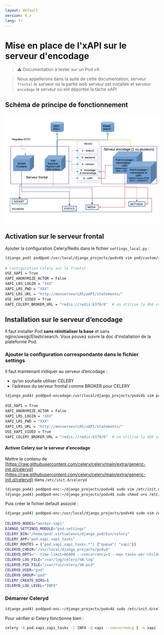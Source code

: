 ```yaml
---
layout: default
version: 4.x
lang: fr
---
```


# Mise en place de l'xAPI sur le serveur d'encodage

> ⚠️ Documentation à tester sur un Pod v4.

> Nous appellerons dans la suite de cette documentation, serveur `frontal` le serveur où la partie web serveur est installée et serveur `encodage` le serveur où est déportée la tâche xAPI

## Schéma de principe de fonctionnement

![Schéma Pod xAPI](remote-xapi_screens/xapi1.png)

## Activation sur le serveur frontal

Ajouter la configuration Celery/Redis dans le fichier `settings_local.py` :

```bash
(django_pod) pod@pod:/usr/local/django_projects/podv4$ vim pod/custom/settings_local.py

# Configuration Celery sur le frontal
USE_XAPI = True
XAPI_ANONYMIZE_ACTOR = False
XAPI_LRS_LOGIN = "XXX"
XAPI_LRS_PWD = "XXX"
XAPI_LRS_URL = "http://monserveurLRS/xAPI/statements/"
USE_XAPI_VIDEO = True
XAPI_CELERY_BROKER_URL = "redis://redis:6379/6"  # on utilise la db6 comme espace file d’attente sur redis
```

## Installation sur le serveur d’encodage

Il faut installer Pod **sans réinitialiser la base** et sans nginx/uwsgi/Elasticsearch. Vous pouvez suivre la doc d’installation de la plateforme Pod.

### Ajouter la configuration correspondante dans le fichier settings

Il faut maintenant indiquer au serveur d’encodage :

* qu’on souhaite utiliser CELERY
* l’adresse du serveur frontal comme BROKER pour CELERY

```bash
(django_pod4) pod@pod-encodage:/usr/local/django_projects/podv4$ vim pod/custom/settings_local.py

USE_XAPI = True
XAPI_ANONYMIZE_ACTOR = False
XAPI_LRS_LOGIN = "XXX"
XAPI_LRS_PWD = "XXX"
XAPI_LRS_URL = "http://monserveurLRS/xAPI/statements/"
USE_XAPI_VIDEO = True
XAPI_CELERY_BROKER_URL = "redis://redis:6379/6"  # on utilise la db6 comme espace file d’attente sur redis
```

#### Activer Celery sur le serveur d’encodage

Mettre le contenu de
[https://raw.githubusercontent.com/celery/celery/main/extra/generic-init.d/celeryd](https://raw.githubusercontent.com/celery/celery/main/extra/generic-init.d/celeryd)
dans `/etc/init.d/celeryd`

```bash
(django_pod4) pod@pod-enc:~/django_projects/podv4$ sudo vim /etc/init.d/celeryd-xapi
(django_pod4) pod@pod-enc:~/django_projects/podv4$ sudo chmod u+x /etc/init.d/celeryd-xapi
```

Puis créer le fichier default associé :

```bash
(django_pod4) pod@pod-enc:/usr/local/django_projects/podv4$ sudo vim /etc/default/celeryd-xapi

CELERYD_NODES="worker-xapi"                                              # Nom du/des worker(s). Ajoutez autant de workers que de tâches à exécuter en parallèle.
DJANGO_SETTINGS_MODULE="pod.settings"                                  # settings de votre Pod
CELERY_BIN="/home/pod/.virtualenvs/django_pod/bin/celery"              # répertoire source de celery
CELERY_APP="pod.xapi.xapi_tasks"                                       # application où se situe celery
CELERY_ROUTES = {"pod.xapi.xapi_tasks.*": {"queue": "xapi"}}
CELERYD_CHDIR="/usr/local/django_projects/podv4"                       # répertoire du projet Pod (où se trouve manage.py)
CELERYD_OPTS="--time-limit=86400 --concurrency=1 --max-tasks-per-child=1 --prefetch-multiplier=1"  # options supplémentaires pour le(s) worker(s)
CELERYD_LOG_FILE="/var/log/celery/%N.log"                              # fichier log
CELERYD_PID_FILE="/var/run/celery/%N.pid"                              # fichier pid
CELERYD_USER="pod"                                                     # utilisateur système utilisant celery
CELERYD_GROUP="pod"                                                    # groupe système utilisant celery
CELERY_CREATE_DIRS=1                                                   # si celery dispose du droit de création de dossiers
CELERYD_LOG_LEVEL="INFO"                                               # niveau d’information inscrit dans les logs
```

### Démarrer Celeryd

```bash
(django_pod4) pod@pod-enc:~/django_projects/podv4$ sudo /etc/init.d/celeryd-xapi start
```

Pour vérifier si Celery fonctionne bien :

```bash
celery -A pod.xapi.xapi_tasks -l INFO -Q xapi --concurrency 1 -n xapi
```
